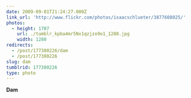 ```yaml
---
date: 2009-09-01T21:24:27.000Z
link_url: 'http://www.flickr.com/photos/isaacschlueter/3877608025/'
photos:
  - height: 1707
    url: ./tumblr_kpba4mr5Nx1qzjzo9o1_1280.jpg
    width: 1280
redirects:
  - /post/177380226/dam
  - /post/177380226
slug: dam
tumblrid: 177380226
type: photo
---
```

<p><b>Dam</b></p>
